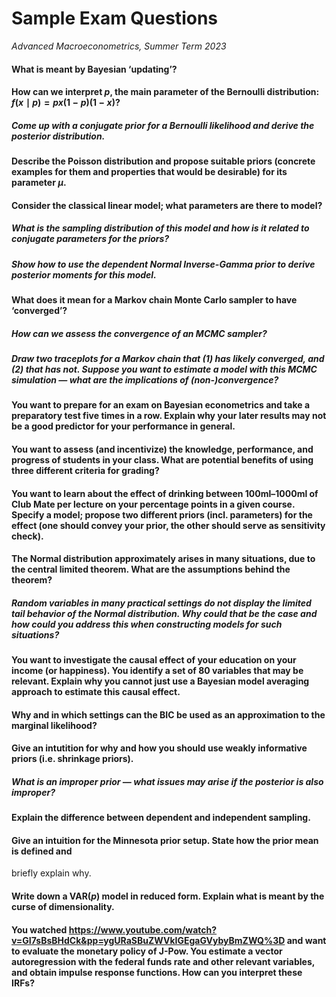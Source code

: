 # Sample Exam Questions
*Advanced Macroeconometrics, Summer Term 2023*

#### What is meant by Bayesian ‘updating’?

#### How can we interpret $p$, the main parameter of the Bernoulli distribution: $f(x\mid p) = px(1-p)(1-x)$?

##### Come up with a conjugate prior for a Bernoulli likelihood and derive the posterior distribution.

#### Describe the Poisson distribution and propose suitable priors (concrete examples for them and properties that would be desirable) for its parameter $\mu$.

#### Consider the classical linear model; what parameters are there to model?

##### What is the sampling distribution of this model and how is it related to conjugate parameters for the priors?

##### Show how to use the dependent Normal Inverse-Gamma prior to derive posterior moments for this model.

#### What does it mean for a Markov chain Monte Carlo sampler to have ‘converged’?

##### How can we assess the convergence of an MCMC sampler?

##### Draw two traceplots for a Markov chain that (1) has likely converged, and (2) that has not. Suppose you want to estimate a model with this MCMC simulation — what are the implications of (non-)convergence?

#### You want to prepare for an exam on Bayesian econometrics and take a preparatory test five times in a row. Explain why your later results may not be a good predictor for your performance in general.

#### You want to assess (and incentivize) the knowledge, performance, and progress of students in your class. What are potential benefits of using three different criteria for grading?

#### You want to learn about the effect of drinking between 100ml–1000ml of Club Mate per lecture on your percentage points in a given course. Specify a model; propose two different priors (incl. parameters) for the effect (one should convey your prior, the other should serve as sensitivity check).

#### The Normal distribution approximately arises in many situations, due to the central limited theorem. What are the assumptions behind the theorem?

##### Random variables in many practical settings do not display the limited tail behavior of the Normal distribution. Why could that be the case and how could you address this when constructing models for such situations?

#### You want to investigate the causal effect of your education on your income (or happiness). You identify a set of 80 variables that may be relevant. Explain why you cannot just use a Bayesian model averaging approach to estimate this causal effect.

#### Why and in which settings can the BIC be used as an approximation to the marginal likelihood?

#### Give an intutition for why and how you should use weakly informative priors (i.e. shrinkage priors).

##### What is an improper prior — what issues may arise if the posterior is also improper?

#### Explain the difference between dependent and independent sampling.

#### Give an intuition for the Minnesota prior setup. State how the prior mean is defined and
briefly explain why.

#### Write down a $\mathrm{VAR}(p)$ model in reduced form. Explain what is meant by the curse of dimensionality.

#### You watched <https://www.youtube.com/watch?v=GI7sBsBHdCk&pp=ygURaSBuZWVkIGEgaGVybyBmZWQ%3D> and want to evaluate the monetary policy of J-Pow. You estimate a vector autoregression with the federal funds rate and other relevant variables, and obtain impulse response functions. How can you interpret these IRFs?
